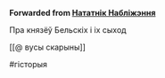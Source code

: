 **Forwarded from [Нататнік Набліжэння](https://t.me/c/1417989827/2498)**

Пра князёў Бельскіх і іх сыход

[[@ вусы скарыны]]

#гісторыя